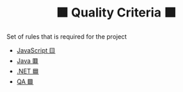 <h1 align="center">
  🟧 Quality Criteria ⬛️
</h1>

Set of rules that is required for the project

- [JavaScript 🟨](./source/javascript.md)
- [Java 🟥](./source/java/intro.md)
- [.NET 🟦](./source/dotnet.md)
- [QA 🟩](./source/qa.md)
